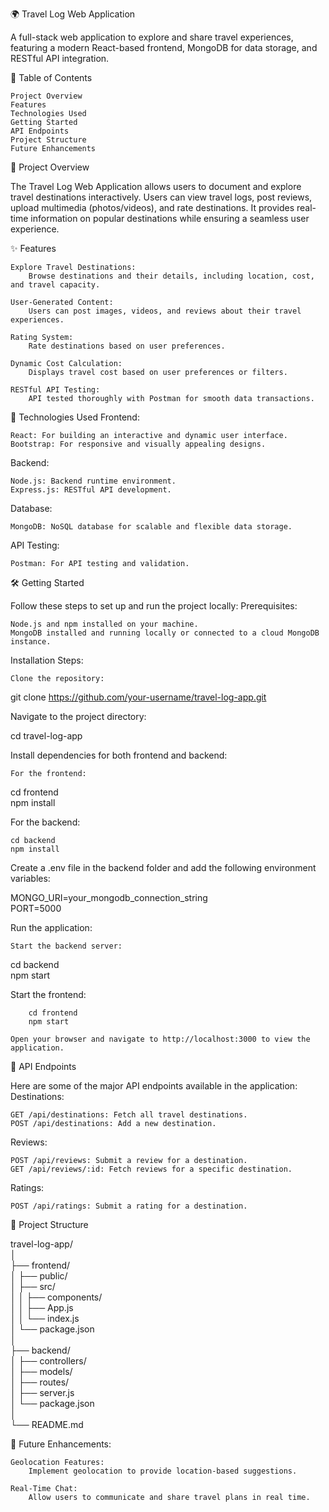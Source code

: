 🌍 Travel Log Web Application

A full-stack web application to explore and share travel experiences, featuring a modern React-based frontend, MongoDB for data storage, and RESTful API integration.

📖 Table of Contents

    Project Overview
    Features
    Technologies Used
    Getting Started
    API Endpoints
    Project Structure
    Future Enhancements

📌 Project Overview

The Travel Log Web Application allows users to document and explore travel destinations interactively. Users can view travel logs, post reviews, upload multimedia (photos/videos), and rate destinations. It provides real-time information on popular destinations while ensuring a seamless user experience.

✨ Features

    Explore Travel Destinations:
        Browse destinations and their details, including location, cost, and travel capacity.

    User-Generated Content:
        Users can post images, videos, and reviews about their travel experiences.

    Rating System:
        Rate destinations based on user preferences.

    Dynamic Cost Calculation:
        Displays travel cost based on user preferences or filters.

    RESTful API Testing:
        API tested thoroughly with Postman for smooth data transactions.

🔧 Technologies Used
Frontend:

    React: For building an interactive and dynamic user interface.
    Bootstrap: For responsive and visually appealing designs.

Backend:

    Node.js: Backend runtime environment.
    Express.js: RESTful API development.

Database:

    MongoDB: NoSQL database for scalable and flexible data storage.

API Testing:

    Postman: For API testing and validation.

🛠️ Getting Started

Follow these steps to set up and run the project locally:
Prerequisites:

    Node.js and npm installed on your machine.
    MongoDB installed and running locally or connected to a cloud MongoDB instance.

Installation Steps:

    Clone the repository:

git clone https://github.com/your-username/travel-log-app.git  

Navigate to the project directory:

cd travel-log-app  

Install dependencies for both frontend and backend:

    For the frontend:

cd frontend  
npm install  

For the backend:

    cd backend  
    npm install  

Create a .env file in the backend folder and add the following environment variables:

MONGO_URI=your_mongodb_connection_string  
PORT=5000  

Run the application:

    Start the backend server:

cd backend  
npm start  

Start the frontend:

        cd frontend  
        npm start  

    Open your browser and navigate to http://localhost:3000 to view the application.

📡 API Endpoints

Here are some of the major API endpoints available in the application:
Destinations:

    GET /api/destinations: Fetch all travel destinations.
    POST /api/destinations: Add a new destination.

Reviews:

    POST /api/reviews: Submit a review for a destination.
    GET /api/reviews/:id: Fetch reviews for a specific destination.

Ratings:

    POST /api/ratings: Submit a rating for a destination.

📂 Project Structure

travel-log-app/  
│  
├── frontend/  
│   ├── public/  
│   ├── src/  
│   │   ├── components/  
│   │   ├── App.js  
│   │   └── index.js  
│   └── package.json  
│  
├── backend/  
│   ├── controllers/  
│   ├── models/  
│   ├── routes/  
│   ├── server.js  
│   └── package.json  
│  
└── README.md  

🚀 Future Enhancements:

    Geolocation Features:
        Implement geolocation to provide location-based suggestions.

    Real-Time Chat:
        Allow users to communicate and share travel plans in real time.

